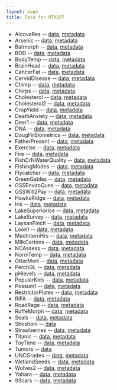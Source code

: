 ```yaml
---
layout: page
title: Data for MTH107
---
```


* AlcovaRes -- [data](https://raw.githubusercontent.com/droglenc/NCData/master/AlcovaRes.csv), [metadata](https://raw.githubusercontent.com/droglenc/NCData/master/AlcovaRes_meta.txt)
* Arsenic -- [data](https://raw.githubusercontent.com/droglenc/NCData/master/Arsenic.csv), [metadata](https://raw.githubusercontent.com/droglenc/NCData/master/Arsenic_meta.txt)
* Batmorph -- [data](https://raw.githubusercontent.com/droglenc/NCData/master/Batmorph.csv), [metadata](https://raw.githubusercontent.com/droglenc/NCData/master/Batmorph_meta.txt)
* BOD -- [data](https://raw.githubusercontent.com/droglenc/NCData/master/BOD.csv), [metadata](https://raw.githubusercontent.com/droglenc/NCData/master/BOD_meta.txt)
* BodyTemp -- [data](https://raw.githubusercontent.com/droglenc/NCData/master/BodyTemp.csv), [metadata](https://raw.githubusercontent.com/droglenc/NCData/master/BodyTemp_meta.txt)
* BrainHead -- [data](https://raw.githubusercontent.com/droglenc/NCData/master/BrainHead.csv), [metadata](https://raw.githubusercontent.com/droglenc/NCData/master/BrainHead_meta.txt)
* CancerFat -- [data](https://raw.githubusercontent.com/droglenc/NCData/master/CancerFat.csv), [metadata](https://raw.githubusercontent.com/droglenc/NCData/master/CancerFat_meta.txt)
* CervidDisease -- [data](https://raw.githubusercontent.com/droglenc/NCData/master/CervidDisease.csv), [metadata](https://raw.githubusercontent.com/droglenc/NCData/master/CervidDisease_meta.txt)
* Chimp -- [data](https://raw.githubusercontent.com/droglenc/NCData/master/Chimp.csv), [metadata](https://raw.githubusercontent.com/droglenc/NCData/master/Chimp_meta.txt)
* Chirps -- [data](https://raw.githubusercontent.com/droglenc/NCData/master/Chirps.csv), [metadata](https://raw.githubusercontent.com/droglenc/NCData/master/Chirps_meta.txt)
* Cholesterol -- [data](https://raw.githubusercontent.com/droglenc/NCData/master/Cholesterol.csv), [metadata](https://raw.githubusercontent.com/droglenc/NCData/master/Cholesterol_meta.txt)
* Cholesterol2 -- [data](https://raw.githubusercontent.com/droglenc/NCData/master/Cholesterol2.csv), [metadata](https://raw.githubusercontent.com/droglenc/NCData/master/Cholesterol2_meta.txt)
* CropYield -- [data](https://raw.githubusercontent.com/droglenc/NCData/master/CropYield.csv), [metadata](https://raw.githubusercontent.com/droglenc/NCData/master/CropYield_meta.txt)
* DeathAnxiety -- [data](https://raw.githubusercontent.com/droglenc/NCData/master/DeathAnxiety.csv), [metadata](https://raw.githubusercontent.com/droglenc/NCData/master/DeathAnxiety_meta.txt)
* Deer1 -- [data](https://raw.githubusercontent.com/droglenc/NCData/master/Deer1.csv), [metadata](https://raw.githubusercontent.com/droglenc/NCData/master/Deer1_meta.txt)
* DNA -- [data](https://raw.githubusercontent.com/droglenc/NCData/master/DNA.csv), [metadata](https://raw.githubusercontent.com/droglenc/NCData/master/DNA_meta.txt)
* DougFirBiometrics -- [data](https://raw.githubusercontent.com/droglenc/NCData/master/DougFirBiometrics.csv), [metadata](https://raw.githubusercontent.com/droglenc/NCData/master/DougFirBiometrics_meta.txt)
* FatherPresent -- [data](https://raw.githubusercontent.com/droglenc/NCData/master/FatherPresent.csv), [metadata](https://raw.githubusercontent.com/droglenc/NCData/master/FatherPresent_meta.txt)
* Exercise -- [data](https://raw.githubusercontent.com/droglenc/NCData/master/Exercise.csv), [metadata](https://raw.githubusercontent.com/droglenc/NCData/master/Exercise_meta.txt)
* Fire -- [data](https://raw.githubusercontent.com/droglenc/NCData/master/Fire.csv), [metadata](https://raw.githubusercontent.com/droglenc/NCData/master/Fire_meta.txt)
* FishCrNWaterQuality -- [data](https://raw.githubusercontent.com/droglenc/NCData/master/FishCrNWaterQuality.csv), [metadata](https://raw.githubusercontent.com/droglenc/NCData/master/FishCrNWaterQuality_meta.txt)
* FishingModes -- [data](https://raw.githubusercontent.com/droglenc/NCData/master/FishingModes.csv), [metadata](https://raw.githubusercontent.com/droglenc/NCData/master/FishingModes_meta.txt)
* Flycatcher -- [data](https://raw.githubusercontent.com/droglenc/NCData/master/Flycatcher.csv), [metadata](https://raw.githubusercontent.com/droglenc/NCData/master/Flycatcher_meta.txt)
* GreenGables -- [data](https://raw.githubusercontent.com/droglenc/NCData/master/GreenGables.csv), [metadata](https://raw.githubusercontent.com/droglenc/NCData/master/GreenGables_meta.txt)
* GSSEnviroQues -- [data](https://raw.githubusercontent.com/droglenc/NCData/master/GSSEnviroQues.csv), [metadata](https://raw.githubusercontent.com/droglenc/NCData/master/GSSEnviroQues_meta.txt)
* GSSWill2Pay -- [data](https://raw.githubusercontent.com/droglenc/NCData/master/GSSWill2Pay.csv), [metadata](https://raw.githubusercontent.com/droglenc/NCData/master/GSSWill2Pay_meta.txt)
* HawksRidge -- [data](https://raw.githubusercontent.com/droglenc/NCData/master/HawksRidge.csv), [metadata](https://raw.githubusercontent.com/droglenc/NCData/master/HawksRidge_meta.txt)
* Iris -- [data](https://raw.githubusercontent.com/droglenc/NCData/master/Iris.csv), [metadata](https://raw.githubusercontent.com/droglenc/NCData/master/Iris_meta.txt)
* LakeSuperiorIce -- [data](https://raw.githubusercontent.com/droglenc/NCData/master/LakeSuperiorIce.csv), [metadata](https://raw.githubusercontent.com/droglenc/NCData/master/LakeSuperiorIce_meta.txt)
* LakeSurvey -- [data](https://raw.githubusercontent.com/droglenc/NCData/master/LakeSurvey.csv), [metadata](https://raw.githubusercontent.com/droglenc/NCData/master/LakeSurvey_meta.txt)
* LaysanFinch -- [data](https://raw.githubusercontent.com/droglenc/NCData/master/LaysanFinch.csv), [metadata](https://raw.githubusercontent.com/droglenc/NCData/master/LaysanFinch_meta.txt)
* Loon1 -- [data](https://raw.githubusercontent.com/droglenc/NCData/master/Loon1.csv), [metadata](https://raw.githubusercontent.com/droglenc/NCData/master/Loon1_meta.txt)
* MedInternHrs -- [data](https://raw.githubusercontent.com/droglenc/NCData/master/MedInternHrs.csv), [metadata](https://raw.githubusercontent.com/droglenc/NCData/master/MedInternHrs_meta.txt)
* MilkCartons -- [data](https://raw.githubusercontent.com/droglenc/NCData/master/MilkCartons.csv), [metadata](https://raw.githubusercontent.com/droglenc/NCData/master/MilkCartons_meta.txt)
* NCAssess -- [data](https://raw.githubusercontent.com/droglenc/NCData/master/NCAssess.csv), [metadata](https://raw.githubusercontent.com/droglenc/NCData/master/NCAssess_meta.txt)
* NormTemp -- [data](https://raw.githubusercontent.com/droglenc/NCData/master/NormTemp.csv), [metadata](https://raw.githubusercontent.com/droglenc/NCData/master/NormTemp_meta.txt)
* OtterMort -- [data](https://raw.githubusercontent.com/droglenc/NCData/master/OtterMort.csv), [metadata](https://raw.githubusercontent.com/droglenc/NCData/master/OtterMort_meta.txt)
* PerchGL -- [data](https://raw.githubusercontent.com/droglenc/NCData/master/PerchGL.csv), [metadata](https://raw.githubusercontent.com/droglenc/NCData/master/PerchGL_meta.txt)
* pHlevels -- [data](https://raw.githubusercontent.com/droglenc/NCData/master/pHlevels.csv), [metadata](https://raw.githubusercontent.com/droglenc/NCData/master/pHlevels_meta.txt)
* PopularKids -- [data](https://raw.githubusercontent.com/droglenc/NCData/master/PopularKids.csv), [metadata](https://raw.githubusercontent.com/droglenc/NCData/master/PopularKids_meta.txt)
* Possum1 -- [data](https://raw.githubusercontent.com/droglenc/NCData/master/Possum1.csv), [metadata](https://raw.githubusercontent.com/droglenc/NCData/master/Possum1_meta.txt)
* RestrictorPlates -- [data](https://raw.githubusercontent.com/droglenc/NCData/master/RestrictorPlates.csv), [metadata](https://raw.githubusercontent.com/droglenc/NCData/master/RestrictorPlates_meta.txt)
* RIFA -- [data](https://raw.githubusercontent.com/droglenc/NCData/master/RIFA.csv), [metadata](https://raw.githubusercontent.com/droglenc/NCData/master/RIFA_meta.txt)
* RoadRage -- [data](https://raw.githubusercontent.com/droglenc/NCData/master/RoadRage.csv), [metadata](https://raw.githubusercontent.com/droglenc/NCData/master/RoadRage_meta.txt)
* RuffeMorph -- [data](https://raw.githubusercontent.com/droglenc/NCData/master/RuffeMorph.csv), [metadata](https://raw.githubusercontent.com/droglenc/NCData/master/RuffeMorph_meta.txt)
* Seals -- [data](https://raw.githubusercontent.com/droglenc/NCData/master/Seals.csv), [metadata](https://raw.githubusercontent.com/droglenc/NCData/master/Seals_meta.txt)
* Shoshoni -- [data](https://raw.githubusercontent.com/droglenc/NCData/master/Shoshoni.csv)
* Strawberries -- [data](https://raw.githubusercontent.com/droglenc/NCData/master/Strawberries.csv), [metadata](https://raw.githubusercontent.com/droglenc/NCData/master/Strawberries_meta.txt)
* Titanic -- [data](https://raw.githubusercontent.com/droglenc/NCData/master/Titanic.csv), [metadata](https://raw.githubusercontent.com/droglenc/NCData/master/Titanic_meta.txt)
* ToyTime -- [data](https://raw.githubusercontent.com/droglenc/NCData/master/ToyTime.csv), [metadata](https://raw.githubusercontent.com/droglenc/NCData/master/ToyTime_meta.txt)
* Tumors -- [data](https://raw.githubusercontent.com/droglenc/NCData/master/Tumors.csv)
* UNCGrades -- [data](https://raw.githubusercontent.com/droglenc/NCData/master/UNCgrades.csv), [metadata](https://raw.githubusercontent.com/droglenc/NCData/master/UNCgrades_meta.txt)
* WetlandSeeds -- [data](https://raw.githubusercontent.com/droglenc/NCData/master/WetlandSeeds.csv), [metadata](https://raw.githubusercontent.com/droglenc/NCData/master/WetlandSeeds_meta.txt)
* Wolves2 -- [data](https://raw.githubusercontent.com/droglenc/NCData/master/Wolves2.csv), [metadata](https://raw.githubusercontent.com/droglenc/NCData/master/Wolves2_meta.txt)
* Yahara -- [data](https://raw.githubusercontent.com/droglenc/NCData/master/Yahara.csv), [metadata](https://raw.githubusercontent.com/droglenc/NCData/master/Yahara_meta.txt)
* 93cars -- [data](https://raw.githubusercontent.com/droglenc/NCData/master/93cars.csv), [metadata](https://raw.githubusercontent.com/droglenc/NCData/master/93cars_meta.txt)
